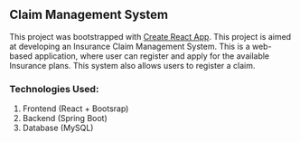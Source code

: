 ## Claim Management System

This project was bootstrapped with [Create React App](https://github.com/facebook/create-react-app).
This project is aimed at developing an Insurance Claim Management System. This is a web-based application, where user can register and apply for the available Insurance plans. This system also allows users to register a claim.


### Technologies Used:
1. Frontend (React + Bootsrap)
2. Backend (Spring Boot)
3. Database (MySQL)
